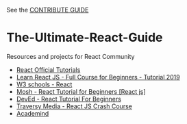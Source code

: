 See the [CONTRIBUTE GUIDE](./CONTRIBUTE_GUIDE.md)

# The-Ultimate-React-Guide
Resources and projects for React Community 

* [React Official Tutorials](https://reactjs.org/tutorial/tutorial.html)
* [Learn React JS - Full Course for Beginners - Tutorial 2019](https://www.youtube.com/watch?v=DLX62G4lc44&ab_channel=freeCodeCamp.org)
* [W3 schools - React](https://www.w3schools.com/react/)
* [Mosh - React Tutorial for Beginners [React js]](https://www.youtube.com/watch?v=Ke90Tje7VS0&ab_channel=ProgrammingwithMosh)
* [DevEd - React Tutorial For Beginners](https://www.youtube.com/watch?v=dGcsHMXbSOA&ab_channel=DevEd)
* [Traversy Media - React JS Crash Course](https://www.youtube.com/watch?v=sBws8MSXN7A&ab_channel=TraversyMedia)
* [Academind](https://www.youtube.com/watch?v=pgAvVxowaYU&ab_channel=Academind)
